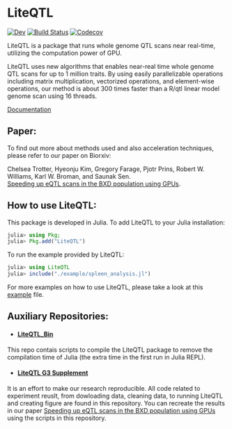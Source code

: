 # LiteQTL

[![Dev](https://img.shields.io/badge/docs-dev-blue.svg)](https://senresearch.github.io/LiteQTL.jl/dev)
[![Build Status](https://travis-ci.com/senresearch/LiteQTL.jl.svg?branch=master)](https://travis-ci.com/github/senresearch/LiteQTL.jl)
[![Codecov](https://codecov.io/gh/senresearch/LiteQTL.jl/branch/master/graph/badge.svg)](https://codecov.io/gh/senresearch/LiteQTL.jl)


LiteQTL is a package that runs whole genome QTL scans near real-time, utilizing the computation power of GPU. 

LiteQTL uses new algorithms that enables near-real time whole genome QTL scans for up to 1 million traits.
By using easily parallelizable operations including matrix multiplication, vectorized operations,
and element-wise operations, our method is about 300 times faster than a R/qtl linear model genome scan
using 16 threads.

[Documentation](https://senresearch.github.io/LiteQTL.jl/dev/)


## Paper: 
To find out more about methods used and also acceleration techniques, please refer to our paper on Biorxiv: 

Chelsea Trotter, Hyeonju Kim, Gregory Farage, Pjotr Prins, Robert W. Williams, Karl W. Broman, and Saunak Sen.  
[Speeding up eQTL scans in the BXD population using GPUs](https://www.biorxiv.org/content/10.1101/2020.06.22.153742v1.full.pdf). 

## How to use LiteQTL: 
This package is developed in Julia. To add LiteQTL to your Julia installation:
```julia
julia> using Pkg; 
julia> Pkg.add("LiteQTL")
```
To run the example provided by LiteQTL:
```julia
julia> using LiteQTL
julia> include("./example/spleen_analysis.jl")
```

For more examples on how to use LiteQTL, please take a look at this [example](https://github.com/senresearch/LiteQTL.jl/blob/master/example/spleen_analysis.jl) file.

## Auxiliary Repositories:
- #### [LiteQTL_Bin](https://github.com/senresearch/LiteQTL_bin)    
This repo contais scripts to compile the LiteQTL package to remove the compilation time of Julia (the extra time in the first run in Julia REPL).   
- #### [LiteQTL G3 Supplement](https://github.com/senresearch/LiteQTL-G3-supplement)  
It is an effort to make our research reproducible. All code related to experiment reuslt, from dowloading data, cleaning data, to running LiteQTL and creating figure are found in this repository. You can recreate the results in our paper [Speeding up eQTL scans in the BXD population using GPUs](https://www.biorxiv.org/content/10.1101/2020.06.22.153742v1.full.pdf) using the scripts in this repository. 

